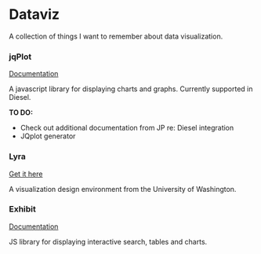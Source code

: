 # Dataviz
A collection of things I want to remember about data visualization.

### jqPlot
[Documentation](http://www.jqplot.com/docs/files/usage-txt.html)

A javascript library for displaying charts and graphs. Currently supported in Diesel.

**TO DO:**
* Check out additional documentation from JP re: Diesel integration
* JQplot generator

### Lyra
[Get it here](http://idl.cs.washington.edu/projects/lyra/)

A visualization design environment from the University of Washington.

### Exhibit
[Documentation](http://simile-widgets.org/exhibit3/)

JS library for displaying interactive search, tables and charts.